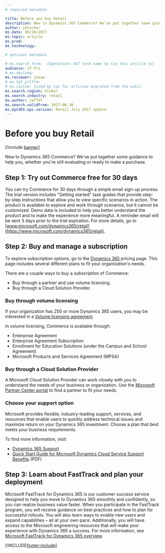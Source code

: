 ```yaml
---
# required metadata

title: Before you buy Retail
description: New to Dynamics 365 Commerce? We've put together some guidance to help you, whether you're still evaluating or ready to make a purchase.
author: jblucher
ms.date: 09/28/2017
ms.topic: article
ms.prod: 
ms.technology: 

# optional metadata

# ms.search.form:  [Operations AOT form name to tie this article to]
audience: IT Pro
# ms.devlang: 
ms.reviewer: josaw
# ms.tgt_pltfrm: 
# ms.custom: [used by loc for articles migrated from the wiki]
ms.search.region: Global
ms.search.industry: retail
ms.author: jeffbl
ms.search.validFrom: 2017-06-30 
ms.dyn365.ops.version: Retail July 2017 update 
---
```


# Before you buy Retail

[!include [banner](../../includes/banner.md)]

New to Dynamics 365 Commerce? We've put together some guidance to help you, whether you're still evaluating or ready to make a purchase.

## Step 1: Try out Commerce free for 30 days

You can try Commerce for 30 days through a simple email sign-up process. The trial version includes "Getting started" task guides that provide step-by-step instructions that allow you to view specific scenarios in action. The product is available to explore and work through scenarios, but it cannot be customized. Demo data is included to help you better understand the product and to make the experience more meaningful. A reminder email will be sent 3 days prior to the trial expiration. For more details, go to [www.microsoft.com/dynamics365/retail](https://www.microsoft.com/dynamics365/retail).

## Step 2: Buy and manage a subscription

To explore subscription options, go to the [Dynamics 365](https://www.microsoft.com/dynamics365/pricing) pricing page. This page includes several different plans to fit your organization's needs.

There are a couple ways to buy a subscription of Commerce:

- Buy through a partner and use volume licensing.
- Buy through a Cloud Solution Provider.

### Buy through volume licensing

If your organization has 250 or more Dynamics 365 users, you may be interested in a [Volume licensing agreement](https://www.microsoft.com/licensing/how-to-buy/how-to-buy.aspx).

In volume licensing, Commerce is available through:

- Enterprise Agreement
- Enterprise Agreement Subscription
- Enrollment for Education Solutions (under the Campus and School Agreement)
- Microsoft Products and Services Agreement (MPSA)

### Buy through a Cloud Solution Provider

A Microsoft Cloud Solution Provider can work closely with you to understand the needs of your business or organization. Use the [Microsoft Partner Center portal](https://partnercenter.microsoft.com/partner/home) to find a partner to fit your needs.

### Choose your support option

Microsoft provides flexible, industry-leading support, services, and resources that enable users to quickly address technical issues and maximize return on your Dynamics 365 investment. Choose a plan that best meets your business requirements.

To find more information, visit:

- [Dynamics 365 Support](https://www.microsoft.com/dynamics365/support)
- [Quick Start Guide for Microsoft Dynamics Cloud Service Support Benefits](https://go.microsoft.com/fwlink/?LinkId=530335) (PDF)

## Step 3: Learn about FastTrack and plan your deployment

Microsoft FastTrack for Dynamics 365 is our customer success service designed to help you move to Dynamics 365 smoothly and confidently, so you can realize business value faster. When you participate in the FastTrack program, you will receive guidance on best practices and how to plan for successful rollouts. You will also learn ways to enable new users and expand capabilities – all at your own pace. Additionally, you will have access to the Microsoft engineering resources that will make your experience with Dynamics 365 a success. For more information, see [Microsoft FastTrack for Dynamics 365 overview](/dynamics365/fasttrack/). 


[!INCLUDE[footer-include](../../includes/footer-banner.md)]